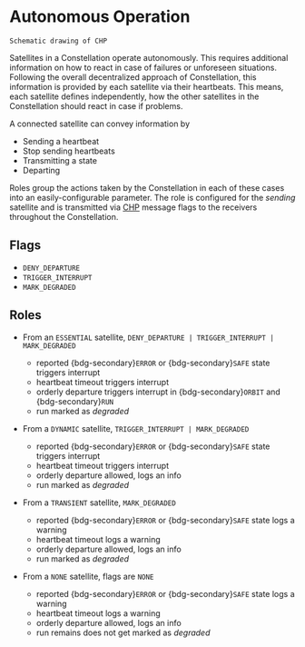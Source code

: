 # Autonomous Operation

```{figure} CHP.svg
Schematic drawing of CHP
```

Satellites in a Constellation operate autonomously. This requires additional information on how to react in case of
failures or unforeseen situations. Following the overall decentralized approach of Constellation, this information is
provided by each satellite via their heartbeats. This means, each satellite defines independently, how the other satellites
in the Constellation should react in case if problems.

A connected satellite can convey information by

* Sending a heartbeat
* Stop sending heartbeats
* Transmitting a state
* Departing

Roles group the actions taken by the Constellation in each of these cases into an easily-configurable parameter. The role
is configured for the *sending* satellite and is transmitted via [CHP](../../protocols/chp.md) message flags to the receivers throughout the
Constellation.

## Flags

* `DENY_DEPARTURE`
* `TRIGGER_INTERRUPT`
* `MARK_DEGRADED`

## Roles

* From an `ESSENTIAL` satellite, `DENY_DEPARTURE | TRIGGER_INTERRUPT | MARK_DEGRADED`
  * reported {bdg-secondary}`ERROR` or {bdg-secondary}`SAFE` state triggers interrupt
  * heartbeat timeout triggers interrupt
  * orderly departure triggers interrupt in {bdg-secondary}`ORBIT` and {bdg-secondary}`RUN`
  * run marked as *degraded*

* From a `DYNAMIC` satellite, `TRIGGER_INTERRUPT | MARK_DEGRADED`
  * reported {bdg-secondary}`ERROR` or {bdg-secondary}`SAFE` state triggers interrupt
  * heartbeat timeout triggers interrupt
  * orderly departure allowed, logs an info
  * run marked as *degraded*

* From a `TRANSIENT` satellite, `MARK_DEGRADED`
  * reported {bdg-secondary}`ERROR` or {bdg-secondary}`SAFE` state logs a warning
  * heartbeat timeout logs a warning
  * orderly departure allowed, logs an info
  * run marked as *degraded*

* From a `NONE` satellite, flags are `NONE`
  * reported {bdg-secondary}`ERROR` or {bdg-secondary}`SAFE` state logs a warning
  * heartbeat timeout logs a warning
  * orderly departure allowed, logs an info
  * run remains does not get marked as *degraded*
